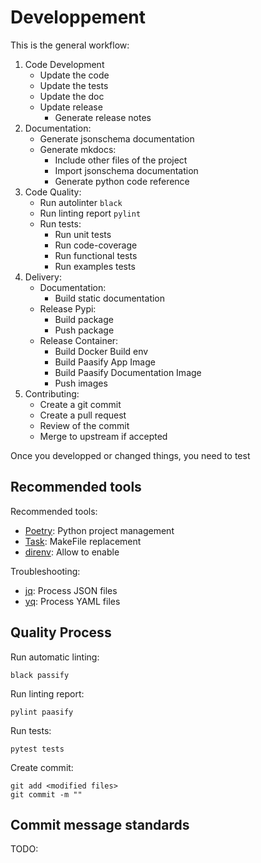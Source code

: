# Developpement


This is the general workflow:

1. Code Development
    * Update the code
    * Update the tests
    * Update the doc
    * Update release
        * Generate release notes
2. Documentation:
    * Generate jsonschema documentation
    * Generate mkdocs:
        * Include other files of the project
        * Import jsonschema documentation
        * Generate python code reference
3. Code Quality:
    * Run autolinter `black`
    * Run linting report `pylint`
    * Run tests:
        * Run unit tests
        * Run code-coverage
        * Run functional tests
        * Run examples tests
4. Delivery:
    * Documentation:
        * Build static documentation
    * Release Pypi:
        * Build package
        * Push package
    * Release Container:
        * Build Docker Build env
        * Build Paasify App Image
        * Build Paasify Documentation Image
        * Push images
5. Contributing:
    * Create a git commit
    * Create a pull request
    * Review of the commit
    * Merge to upstream if accepted

Once you developped or changed things, you need to test

## Recommended tools

Recommended tools:

* [Poetry](https://python-poetry.org/): Python project management
* [Task](https://taskfile.dev/): MakeFile replacement
* [direnv](https://direnv.net/): Allow to enable 

Troubleshooting:

* [jq](https://stedolan.github.io/jq/): Process JSON files
* [yq](https://mikefarah.gitbook.io/yq/): Process YAML files


## Quality Process

Run automatic linting:
```
black passify
```

Run linting report:
```
pylint paasify
```

Run tests:
```
pytest tests
```

Create commit:
```
git add <modified files>
git commit -m ""
```


## Commit message standards

TODO:
